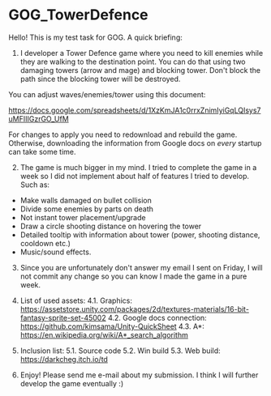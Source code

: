 # GOG_TowerDefence

Hello!
This is my test task for GOG. A quick briefing:

1. I developer a Tower Defence game where you need to kill enemies while they are walking to the destination point.
You can do that using two damaging towers (arrow and mage) and blocking tower.
Don't block the path since the blocking tower will be destroyed.

You can adjust waves/enemies/tower using this document:

https://docs.google.com/spreadsheets/d/1XzKmJA1c0rrxZnimIyiGqLQIsys7uMFIIIGzrGO_UfM

For changes to apply you need to redownload and rebuild the game. Otherwise, downloading the information from Google docs on _every_ startup can take some time.

2. The game is much bigger in my mind. I tried to complete the game in a week so I did not implement about half of features I tried to develop. Such as:
- Make walls damaged on bullet collision
- Divide some enemies by parts on death
- Not instant tower placement/upgrade
- Draw a circle shooting distance on hovering the tower
- Detailed tooltip with information about tower (power, shooting distance, cooldown etc.)
- Music/sound effects.

3. Since you are unfortunately don't answer my email I sent on Friday, I will not commit any change so you can know I made the game in a pure week.

4. List of used assets:
4.1. Graphics: https://assetstore.unity.com/packages/2d/textures-materials/16-bit-fantasy-sprite-set-45002
4.2. Google docs connection: https://github.com/kimsama/Unity-QuickSheet 
4.3. A*: https://en.wikipedia.org/wiki/A*_search_algorithm

5. Inclusion list:
5.1. Source code
5.2. Win build
5.3. Web build: https://darkcheg.itch.io/td

5. Enjoy! Please send me e-mail about my submission. I think I will further develop the game eventually :)
